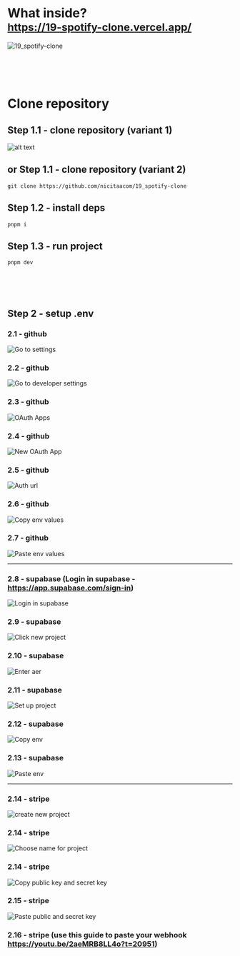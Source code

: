 # What inside? <br/> <sub> https://19-spotify-clone.vercel.app/ </sub>

![19_spotify-clone](https://i.imgur.com/YyqXl2t.png)

<br/>
<br/>
<br/>

# Clone repository

## Step 1.1 - clone repository (variant 1)

![alt text](https://i.imgur.com/9KSgjaN.png)

## or Step 1.1 - clone repository (variant 2)

```
git clone https://github.com/nicitaacom/19_spotify-clone
```

## Step 1.2 - install deps

```
pnpm i
```

## Step 1.3 - run project

```
pnpm dev
```

<br/>
<br/>
<br/>

## Step 2 - setup .env

### 2.1 - github

![Go to settings](https://i.imgur.com/vnG4aMh.png)

### 2.2 - github

![Go to developer settings](https://i.imgur.com/eodZM9p.png)

### 2.3 - github

![OAuth Apps](https://i.imgur.com/yjeGtKv.png)

### 2.4 - github

![New OAuth App](https://i.imgur.com/QXuo0kE.png)

### 2.5 - github

![Auth url](https://i.imgur.com/MKmuYnA.png)

### 2.6 - github

![Copy env values](https://i.imgur.com/SIkWyeE.png)

### 2.7 - github

![Paste env values](https://i.imgur.com/yoevhr7.png)

<hr/>

### 2.8 - supabase (Login in supabase - https://app.supabase.com/sign-in)

![Login in supabase](https://i.imgur.com/zxJFahy.png)

### 2.9 - supabase

![Click new project](https://i.imgur.com/9YZGJ8j.png)

### 2.10 - supabase

![Enter aer](https://i.imgur.com/zxJFahy.png)

### 2.11 - supabase

![Set up project](https://i.imgur.com/0xIb866.png)

### 2.12 - supabase

![Copy env](https://i.imgur.com/592li1Z.png)

### 2.13 - supabase

![Paste env](https://i.imgur.com/Qpvso8o.png)

<hr/>

### 2.14 - stripe

![create new project](https://i.imgur.com/q89qoOS.png)

### 2.14 - stripe

![Choose name for project](https://i.imgur.com/1A0I7t3.png)

### 2.14 - stripe

![Copy public key and secret key](https://i.imgur.com/JZsT4Na.png)

### 2.15 - stripe

![Paste public and secret key](https://i.imgur.com/Ja1Iwuo.png)

### 2.16 - stripe (use this guide to paste your webhook https://youtu.be/2aeMRB8LL4o?t=20951)

